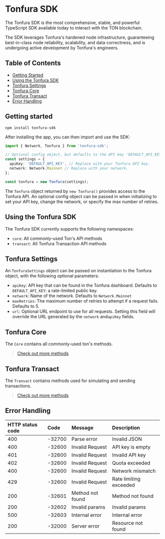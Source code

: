 # Tonfura SDK

The Tonfura SDK is the most comprehensive, stable, and powerful TypeScript SDK available today to interact with the TON blockchain.

The SDK leverages Tonfura's hardened node infrastructure, guaranteeing best-in-class node reliability, scalability, and data correctness, and is undergoing active development by Tonfura's engineers.

## Table of Contents

- [Getting Started](#getting-started)
- [Using the Tonfura SDK](#using-the-tonfura-sdk)
- [Tonfura Settings](#tonfura-settings)
- [Tonfura Core](#tonfura-core)
- [Tonfura Transact](#tonfura-transact)
- [Error Handling](#error-handling)

<a name="getting-started"></a>

## Getting started

```
npm install tonfura-sdk
```

After installing the app, you can then import and use the SDK:

```ts
import { Network, Tonfura } from 'tonfura-sdk';

// Optional config object, but defaults to the API key 'DEFAULT_API_KEY' and Network 'mainnet'.
const settings = {
  apiKey: 'DEFAULT_API_KEY', // Replace with your Tonfura API key.
  network: Network.Mainnet // Replace with your network.
};

const tonfura = new Tonfura(settings);
```

The `Tonfura` object returned by `new Tonfura()` provides access to the Tonfura API. An optional config object can be passed in when initializing to set your API key, change the network, or specify the max number of retries.

<a name="using-the-tonfura-sdk"></a>

## Using the Tonfura SDK

The Tonfura SDK currently supports the following namespaces:

- `core`: All commonly-used Ton's API methods
- `transact`: All Tonfura Transaction API methods

<a name="tonfura-settings"></a>

## Tonfura Settings

An `TonfuraSettings` object can be passed on instantiation to the Tonfura object, with the following optional parameters:

- `apiKey`: API key that can be found in the Tonfura dashboard. Defaults to `DEFAULT_API_KEY`: a rate-limited public key.
- `network`: Name of the network. Defaults to `Network.Mainnet`
- `maxRetries`: The maximum number of retries to attempt if a request fails. Defaults to 5.
- `url`: Optional URL endpoint to use for all requests. Setting this field will override the URL generated by the `network` and`apiKey` fields.

<a name="tonfura-core"></a>

## Tonfura Core

The `Core` contains all commonly-used ton's methods.

> [Check out more methods](https://github.com/frigatebird-studio/tonfura-sdk/blob/main/docs-md/classes/Core.md#methods)

<a name="tonfura-transact"></a>

## Tonfura Transact

The `Transact` contains methods used for simulating and sending transactions.

> [Check out more methods](https://github.com/frigatebird-studio/tonfura-sdk/blob/main/docs-md/classes/Transact.md#methods)

<a name="error-handling"></a>

## Error Handling

| HTTP status code | Code   | Message          | Description            |
| :--------------- | :----- | :--------------- | :--------------------- |
| 400              | -32700 | Parse error      | Invalid JSON           |
| 400              | -32600 | Invalid Request  | API key is empty       |
| 401              | -32600 | Invalid Request  | Invalid API key        |
| 402              | -32600 | Invalid Request  | Quota exceeded         |
| 400              | -32600 | Invalid Request  | Network mismatch       |
| 429              | -32600 | Invalid Request  | Rate limiting exceeded |
| 200              | -32601 | Method not found | Method not found       |
| 200              | -32602 | Invalid params   | Invalid params         |
| 500              | -32603 | Internal error   | Internal error         |
| 200              | -32000 | Server error     | Resource not found     |
